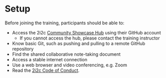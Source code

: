 # Setup

Before joining the training, participants should be able to:

- Access the 2i2c [Community Showcase Hub](https://showcase.2i2c.cloud) using their GitHub account
    - If you cannot access the hub, please contact the training instructor
- Know basic Git, such as pushing and pulling to a remote GitHub repository
- Find the shared collaborative note-taking document
- Access a stable internet connection
- Use a web browser and video conferencing, e.g. Zoom
- Read the [2i2c Code of Conduct](https://compass.2i2c.org/code-of-conduct/).
